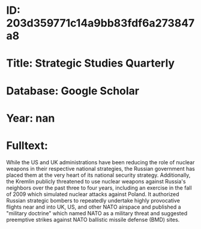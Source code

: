 # ID: 203d359771c14a9bb83fdf6a273847a8
# Title: Strategic Studies Quarterly
# Database: Google Scholar
# Year: nan
# Fulltext:
While the US and UK administrations have been reducing the role of nuclear weapons in their respective national strategies, the Russian government has placed them at the very heart of its national security strategy.
Additionally, the Kremlin publicly threatened to use nuclear weapons against Russia's neighbors over the past three to four years, including an exercise in the fall of 2009 which simulated nuclear attacks against Poland.
It authorized Russian strategic bombers to repeatedly undertake highly provocative flights near and into UK, US, and other NATO airspace and published a "military doctrine" which named NATO as a military threat and suggested preemptive strikes against NATO ballistic missile defense (BMD) sites.